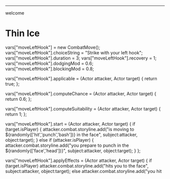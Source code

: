 
--- 
welcome

# Thin Ice


<dart>

vars["moveLeftHook"] = new CombatMove();
vars["moveLeftHook"].choiceString = "Strike <object> with your left hook";
vars["moveLeftHook"].duration = 3;
vars["moveLeftHook"].recovery = 1;
vars["moveLeftHook"].dodgingMod = 0.6;
vars["moveLeftHook"].blockingMod = 0.8;

vars["moveLeftHook"].applicable = (Actor attacker, Actor target) {
  return true;
};

vars["moveLeftHook"].computeChance = (Actor attacker, Actor target) {
  return 0.6;
};

vars["moveLeftHook"].computeSuitability = (Actor attacker, Actor target) {
  return 1;
};

vars["moveLeftHook"].start = (Actor attacker, Actor target) {
  if (target.isPlayer) {
    attacker.combat.storyline.add("is moving to ${randomly(['hit','punch','bash'])} <object> in the face", subject:attacker, object:target);
  } else if (attacker.isPlayer) {
    attacker.combat.storyline.add("you prepare to punch <object> in the ${randomly(['face','head'])}", subject:attacker, object:target);
  }
};

vars["moveLeftHook"].applyEffects = (Actor attacker, Actor target) {
  if (target.isPlayer)
    attacker.combat.storyline.add("hits you to the face", subject:attacker, object:target);
  else
    attacker.combat.storyline.add("you hit <object> in the face", subject:attacker, object:target);
  target.hitpoints -= 2;
};



vars["player"] = new Player();
vars["player"].moves.add(vars["moveLeftHook"]);
vars["wolf"] = new Actor();
vars["wolf"].names = ["the wolf", "the wolf", "the gray wolf"];
vars["wolf"].pronoun = "it";
/*vars["wolf"].modifiers.add((wolf) {
    if (Math.random() < 0.01) {
      wolf.echo("The ${wolf.randomName} spits out blood.");
      wolf.hitpoints -= 1;
    }
});*/
vars["orc"] = new Actor();
vars["orc"].names = ["the orc", "the orc", "the ugly orc"];
vars["orc"].moves.add(vars["moveLeftHook"]);
/*vars["orc"].modifiers.add((orc) {
    if (Math.random() < 0.01) {
      orc.echo("The ${orc.randomName} grunts in pain from the poisoning.");
      orc.hitpoints -= 1;
    }
});*/
vars["combat"] = new Combat();
vars["combat"].actors.addAll([vars["wolf"],vars["orc"],vars["player"]]);
start(vars["combat"]);
</dart>

<dart>
if (!vars["player"].alive)
  goto(1);
</dart>

Congratulations! You beat your first enemies!

---
die

You died like the bitch you are.





<classes>

Dynamic randomly(List choices) {
  num number = choices.length;
  if (number == 0)
    throw new Exception("Cannot randomly choose from an empty set.");
  double portionSize = 1.0 / number;
  double rand = Math.random();
  int which = (rand / portionSize).floor().toInt();

  return choices[which];
}

String capitalize(String str) {
  String firstLetter = str[0].toUpperCase();
  if (str.length == 1)
    return firstLetter;
  else 
    return "$firstLetter${str.substring(1)}";
}

class Storyline {
  StringBuffer strBuf;
  List<Map<String,Dynamic>> reports;

  static final String SUBJECT = "<subject>";
  static final String OBJECT = "<object>";
  static final String SUBJECT_PRONOUN = "<subjectPronoun>";
  static final String OBJECT_PRONOUN = "<objectPronoun>";
  static final String ACTION = "<action>";

  Storyline add(String str, [Actor subject, Actor object]) {
    reports.add( {
        "string": str,
        "subject": subject,
        "object": object
    });
  }

  String string(int i) => reports[i]["string"];
  Actor subject(int i) => reports[i]["subject"];
  Actor object(int i) => reports[i]["object"];

  /// taking care of all the exceptions and rules when comparing different reports
  /// call: [: same('subject', i, i+1) ... :]
  bool same(String key, int i, int j) {
    if (i >= reports.length || j >= reports.length)
      return false;
    if (i < 0 || j < 0)
      return false;
    if (reports[i][key] == null || reports[j][key] == null)
      return false;
    if (reports[i][key] == reports[j][key])
      return true;
    else
      return false;
  }

  /// take care of the substitution
  String substitute(int i, String str) {
    String result = str;
    result = result.replaceAll(ACTION, string(i));
    if (subject(i) != null) {
      result = result.replaceAll(SUBJECT, subject(i).randomName);
      result = result.replaceAll(SUBJECT_PRONOUN, subject(i).pronoun);
    }
    if (object(i) != null) {
      result = result.replaceAll(OBJECT, object(i).randomName);
      result = result.replaceAll(OBJECT_PRONOUN, object(i).pronoun);
    }

    return result;
  }

  /// Takes care of substitution
  static String getString(String str, [Actor subject, Actor object]) {
    String result = str;
    if (subject != null) {
      result = result.replaceAll(SUBJECT, subject.randomName);
      result = result.replaceAll(SUBJECT_PRONOUN, subject.pronoun);
    }
    if (object != null) {
      result = result.replaceAll(OBJECT, object.randomName);
      result = result.replaceAll(OBJECT_PRONOUN, object.pronoun);
    }

    return result;
  }

  Storyline() {
    reports = new List<Map<String,Dynamic>>();
    strBuf = new StringBuffer();
  }

  void clear() {
    reports.clear();
    strBuf.clear();
  }

  String toString() {
    int length = reports.length;
    for (int i=0; i < length; i++) {
      if (subject(i) != null && !subject(i).isPlayer) {
        if (same('subject', i, i+1) && same('subject', i, i+2)) {
          // three reports about the same guy in a row
          strBuf.add(capitalize(substitute(i, "<subject> <action>, ")));
          strBuf.add(substitute(i+1, "<action>, "));
          strBuf.add(randomly(["","then ","and ", "and finally "]));
          strBuf.add(substitute(i+2, "<action>. "));
          i+=2;
        } else if (same('subject', i, i+1)) {
          strBuf.add(capitalize(substitute(i, "<subject> <action>")));
          strBuf.add(randomly([", ",", then "," and "]));
          strBuf.add(substitute(i+1, "<action>. "));
          i++;
        } else if (same('string', i, i-1)) {
          strBuf.add(capitalize(substitute(i, randomly(["<subject> does the same. ", "Same goes for <subject>. "]))));
        } else {
            strBuf.add(capitalize(substitute(i, "<subject> <action>. ")));
        }
      } else {
        strBuf.add(capitalize(substitute(i, "<action>. ")));
      }
    }
    return strBuf.toString();
  }
}


class Entity {
  List <String> names;
  String pronoun = "it";

  Entity() {
    names = new List();
  }

  String get randomName() => randomly(names);
}

class Actor extends Entity {
  // current state
  bool alive = true;
  bool isPlayer = false;
  int team = 2; // actors are on team 2 (Enemy) by default
  int _hitpoints;
  // from 0.0 = lying on the ground to 5.0 = professional combat stance
  // 0=lying, 1=on_four, 2=almost_falling, 3=shaken, 4=firm_stance, 5=pro_stance
  double _stance;  
  List<CombatMove> moves;
  CombatMove currentMove;
  CombatMove previousMove; // keeps track of previous move so that actors don't do the same thing over and over again
  int tillEndOfMove = 0;
  List<Weapon> wieldedWeapons;
  List<Function> modifiers;  // functions to be run on each update (poison, specials)
  Combat combat;
  Actor _target;
  // TODO: limbs

  int get hitpoints() => _hitpoints;
  void set hitpoints(int value) {
    _hitpoints = value;
    if (_hitpoints <= 0) {
      die();
    }
  }

  int get stance() => _stance;
  void set stance(int value) {
    _stance = value;
  }

  Actor get target() => _target;
  void set target(Actor value) {
    _target = value;
    previousMove = null;
  }

  Actor() : super() {
    // init with defaults
    names = ["actor"];
    pronoun = "he";
    _hitpoints = maxHitpoints;
    _stance = maxStance;

    modifiers = new List();
    moves = [new CombatMove()]; // TODO
  }

  void update() {
    if (!alive)
      return;

    modifiers.forEach((Function mod) { mod(this); });

    if (!alive) // make sure actor doesn't move after being poisoned to death, for example
      return;

    if (tillEndOfMove > 0) {
      if (target != null && !target.alive) { // don't attack already dead actors
        currentMove = null;
        target = null;
        tillEndOfMove = 0;
      }
      tillEndOfMove--; // just let the time pass
    } else {
      // effect of finished move
      if (currentMove != null) {
        if (target.alive)
          currentMove.applyEffects(this, target);
        tillEndOfMove = currentMove.recovery / speed * 10;
        previousMove = currentMove;
        currentMove = null;
        return;
      }
      // AI
      if (!isPlayer) {
        if (target == null || !target.alive) {
          List<Actor> possibleEnemies = combat.actors.filter((o) => o.team != team && o.alive);
          if (!possibleEnemies.isEmpty())
            target = randomly(possibleEnemies);
          else {
            alive = false; // TODO: more elegant way to make sure combats don't wage forever
            return;
          }
        }

        if (target == null || !moves.some((m) => m.applicable(this,target)) ) {
          // no target or no combat moves applicable to the target, TODO: try to change target?
          combat.storyline.add(randomly(["just stands there", "doesn't do anything", "does nothing"], subject:this));
        } else {
          // TODO: choice
          currentMove = randomly(moves.filter((m) => m.applicable(this,target)));
          tillEndOfMove = currentMove.duration / speed * 10; // TODO: randomness?
          currentMove.start(this, target);
        }
      }
    }
  }

  void die() {
    alive = false;
    if (!isPlayer)
      combat.storyline.add(randomly(['dies','ceases to breathe','perishes']), subject:this);
    else
      combat.storyline.add("you die", subject:this);
  }

  // stats
  int maxHitpoints = 5;
  double maxStance = 4.0;
  int speed = 10;
  int armor = 10;
  int dodging = 10;
  int blocking = 10;
}

class Player extends Actor {
  Player() : super() {
    isPlayer = true;
    team = 1; // player is on team Player (1)
    names = ["player"];
    pronoun = "you";
  }
}

class CombatMove extends Entity {
  /// the string to be presented as a choice to the player
  /// e.g.: "Hit <object> to the stomach"
  String choiceString;

  int duration; // number of turns from start to effect (=hit)
  int recovery; // number of turns it gets to start a new move again

  // modifiers to move's performer
  double dodgingMod;
  double blockingMod;

  Function start;
  Function applyEffects;
  Function computeChance;
  /// used to sort moves by immediate suitability. The top choices should be
  /// a good combination of low-risk, low-impact, and high-risk, high-impact moves
  Function computeSuitability;
  Function applicable;

  CombatMove() : super() {
    // init with defaults
    choiceString = "Hit <object> to the stomach";
    duration = 2;
    recovery = 1;
    dodgingMod = 0.8;
    blockingMod = 0.8;

    applicable = (Actor attacker, Actor target) {
      return true;
    };

    computeChance = (Actor attacker, Actor target) {
      return 0.6;
    };

    computeSuitability = (Actor attacker, Actor target) {
      return 1;
    };

    start = (Actor attacker, Actor target) {
      if (target.isPlayer) {
        attacker.combat.storyline.add("tries to hit <object> to the ${randomly(['stomach','gut'])}", subject:attacker, object:target);
      } else if (attacker.isPlayer) {
        attacker.combat.storyline.add("you decide to punch <object> in the ${randomly(['stomach','gut'])}", subject:attacker, object:target);
      }
    };

    applyEffects = (Actor attacker, Actor target) {
      if (target.isPlayer)
        attacker.combat.storyline.add("hits you to the stomach", subject:attacker, object:target);
      else
        attacker.combat.storyline.add("you hit ${target.randomName} to the stomach", subject:attacker, object:target);
      target.hitpoints -= 1;
    };
  }
}

class Weapon extends Entity {
}

interface LoopedEvent {
  bool finished;
  bool interactionNeeded;
  void start();
  void update();
  void updateUntilInteraction();
}


class Combat extends Entity implements LoopedEvent {
  Storyline storyline;

  bool _started = false;
  bool finished = false;
  bool interactionNeeded = false;

  int time = 0;

  void start() {
    actors.forEach((a) { 
        a.combat = this; 
        if (a.isPlayer)
          _player = a;
    });
    if (_player == null)
      throw new Exception("Cannot start combat without player.");
    _started = true;
  }

  List<Actor> actors;
  Actor _player;
  List<Choice> playerChoices;

  Combat() : super() {
    storyline = new Storyline();
    actors = new List();
    playerChoices = new List();
  }

  /// The main function that gets called every single move and calls each actor to do their own stuff.
  void update() {
    actors.forEach((actor) {
      actor.update();
    });

    if (actors.every((a) => !a.alive || _player.team == a.team)) {
      finished = true;
      return;
    }

    if (_player != null && _player.alive && _player.tillEndOfMove <= 0) { // TODO: check if there is stuff to be done by player
      if (_player.target == null) {
        // let player choose his target
        List<Actor> possibleEnemies = actors.filter((o) => o.team != _player.team && o.alive);
        possibleEnemies.forEach((enemy) {
            playerChoices.add(new Choice("Target ${enemy.randomName}.", showNow:true, then:() { storyline.add("you now lock on to <object>", subject:_player, object:enemy); _player.target = enemy; }));
        });
      } else {
        // find out possible moves the player can perform on the target
        List<CombatMove> possibleMoves = _player.moves.filter((m) => m.applicable(_player,_player.target));
        if (!possibleMoves.isEmpty()) {
          // only allow to repeat previous move when there is no other option
          if (possibleMoves.length > 1)
            possibleMoves = possibleMoves.filter((m) => m != _player.previousMove);
          // sort moves by how effective they can be
          possibleMoves.sort((a,b) => a.computeSuitability(_player,_player.target) - b.computeSuitability(_player,_player.target));
          // only show first three
          possibleMoves = possibleMoves.getRange(0, Math.min(3, possibleMoves.length));
          possibleMoves.forEach((move) {
              playerChoices.add(new Choice(Storyline.getString(move.choiceString, subject:_player, object:_player.target), showNow:true, then:() { _player.currentMove = move; _player.currentMove.start(_player, _player.target); }));
          });
        }
        // let player target someone else
        playerChoices.add(new Choice("Target another enemy.", showNow:true, then:() { _player.target = null; }));
      }

      // TODO: implement moves and check what is to be done. Then start moves in the then: clause.
      if (!playerChoices.isEmpty()) {
        interactionNeeded = true;
        playerChoices.add(new Choice("Do nothing.", showNow:true)); // TODO: this is for debug only..?
      }
    }

    time++;
  }

  void updateUntilInteraction() {
    while (!finished && !interactionNeeded) {
      update();
    }
    interactionNeeded = false;  // reset for next run
  }
}

</classes>

<library>

void start(LoopedEvent event) {
  vars["_curLoopedEvent"] = event;
  vars["_curLoopedEventChoices"] = new List<Choice>();
  event.playerChoices = vars["_curLoopedEventChoices"];
  event.start();
  updateLoopedEvent();
}

void updateLoopedEvent() {
  LoopedEvent event = vars["_curLoopedEvent"];
  if (event.finished)
    return;
  event.playerChoices.clear();
  event.updateUntilInteraction();
  echo(event.storyline.toString());
  event.storyline.clear();
  choices.addAll(event.playerChoices);
  nextScript(updateLoopedEvent);
}

</library>
